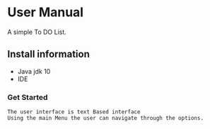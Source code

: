 # User Manual
  A simple To DO List.
## Install information
  * Java jdk 10
  * IDE

### Get Started
    The user interface is text Based interface
    Using the main Menu the user can navigate through the options.
